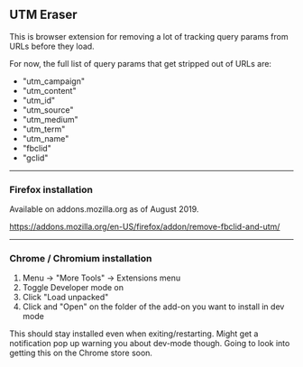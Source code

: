 ## UTM Eraser
This is browser extension for removing a lot of tracking query params from URLs before they load.

For now, the full list of query params that get stripped out of URLs are:
 - "utm_campaign"
 - "utm_content"
 - "utm_id"
 - "utm_source"
 - "utm_medium"
 - "utm_term"
 - "utm_name"
 - "fbclid"
 - "gclid"

---

### Firefox installation
Available on addons.mozilla.org as of August 2019.

https://addons.mozilla.org/en-US/firefox/addon/remove-fbclid-and-utm/

---

### Chrome / Chromium installation
1. Menu -> "More Tools" -> Extensions menu
2. Toggle Developer mode on
3. Click "Load unpacked"
4. Click and "Open" on the folder of the add-on you want to install in dev mode

This should stay installed even when exiting/restarting.
Might get a notification pop up warning you about dev-mode though.
Going to look into getting this on the Chrome store soon.

